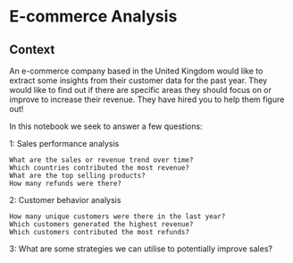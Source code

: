 # E-commerce Analysis

## Context
An e-commerce company based in the United Kingdom would like to extract some insights from their customer data for the past year. They would like to find out if there are specific areas they should focus on or improve to increase their revenue. They have hired you to help them figure out!

In this notebook we seek to answer a few questions:

1: Sales performance analysis

    What are the sales or revenue trend over time?
    Which countries contributed the most revenue?
    What are the top selling products?
    How many refunds were there?

2: Customer behavior analysis

    How many unique customers were there in the last year?
    Which customers generated the highest revenue?
    Which customers contributed the most refunds?

3: What are some strategies we can utilise to potentially improve sales?
